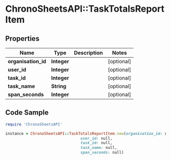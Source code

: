 # ChronoSheetsAPI::TaskTotalsReportItem

## Properties

Name | Type | Description | Notes
------------ | ------------- | ------------- | -------------
**organisation_id** | **Integer** |  | [optional] 
**user_id** | **Integer** |  | [optional] 
**task_id** | **Integer** |  | [optional] 
**task_name** | **String** |  | [optional] 
**span_seconds** | **Integer** |  | [optional] 

## Code Sample

```ruby
require 'ChronoSheetsAPI'

instance = ChronoSheetsAPI::TaskTotalsReportItem.new(organisation_id: null,
                                 user_id: null,
                                 task_id: null,
                                 task_name: null,
                                 span_seconds: null)
```


